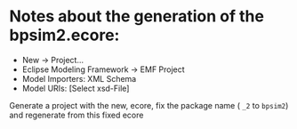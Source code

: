 # Notes about the generation of the bpsim2.ecore:

* New -> Project...
* Eclipse Modeling Framework -> EMF Project
* Model Importers: XML Schema
* Model URIs: [Select xsd-File]

Generate a project with the new, ecore, fix the package name ( `_2` to `bpsim2`) and regenerate from this fixed ecore


